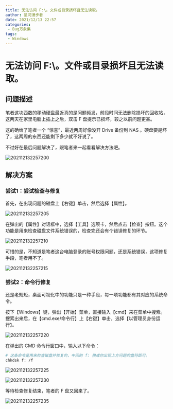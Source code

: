 ```yaml
---
title: 无法访问 F:\。文件或目录损坏且无法读取。
author: 星河漫步者
date: 2021/12/13 22:57
categories:
 - Bug万象集
tags:
 - Windows
---
```


# 无法访问 F:\。文件或目录损坏且无法读取。

## 问题描述

笔者这块西数的移动硬盘最近真的是问题频发，前段时间无法删除损坏的回收站，这两天在家里电脑上插上之后，双击 F 盘提示已损坏，较之以前问题更甚。

这的确给了笔者一个 “惊喜”，最近两周好像没开 Drive 备份到 NAS 。硬盘要是坏了，这两周的东西还能剩下多少就不好说了。

不过好在最后问题解决了，跟笔者来一起看看解决方法吧。

![202112132257200](../../../../../public/img/2021/12/13/202112132257200.png)


## 解决方案
### 尝试1：尝试检查与修复

首先，在出现问题的磁盘上【右键】单击，然后选择【属性】。

![202112132257205](../../../../../public/img/2021/12/13/202112132257205.png)

在弹出的【属性】对话框中，选择【工具】选项卡，然后点击【检查】按钮。这个功能是用来检查磁盘文件系统错误的，检查完还会有个错误修复的环节。

![202112132257210](../../../../../public/img/2021/12/13/202112132257210.png)

可惜的是，不知道是笔者这台电脑登录的账号权限问题，还是系统错误，这项修复手段，笔者用不了。

![202112132257215](../../../../../public/img/2021/12/13/202112132257215.png)

### 尝试2：命令行修复

还是老规矩，桌面可视化中的功能只是一种手段，每一项功能都有其对应的系统命令。

按下【Windows】键，弹出【开始】菜单，直接输入【cmd】来在菜单中搜索。搜索出来后，在【cmd.exe/命令行】上【右键】单击，选择【以管理员身份运行】。

![202112132257220](../../../../../public/img/2021/12/13/202112132257220.png)

在弹出的 CMD 命令行窗口中，输入以下命令：

```bash
# 这条命令是用来检查磁盘并修复的，中间的 f: 换成你出现上方问题的盘符即可。 
chkdsk f: /f
```

![202112132257225](../../../../../public/img/2021/12/13/202112132257225.png)

![202112132257230](../../../../../public/img/2021/12/13/202112132257230.png)

等待检查修复结束，笔者的 F 盘又回来了。

![202112132257235](../../../../../public/img/2021/12/13/202112132257235.png)
